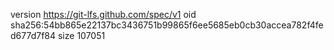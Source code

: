 version https://git-lfs.github.com/spec/v1
oid sha256:54bb865e22137bc3436751b99865f6ee5685eb0cb30accea782f4fed677d7f84
size 107051
